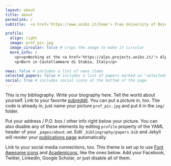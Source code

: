 ```yaml
---
layout: about
title: about
permalink: /
subtitle:  <a href='https://www.unibz.it/home'> Free University of Bozen</a>.

profile:
  align: right
  image: prof_pic.jpg
  image_circular: false # crops the image to make it circular
  more_info: >
    <p><p>Working at the <a href='https://alps.projects.unibz.it/'> Alpine Laboratory of Phonetic Sciences (ALPS)</a> and collaborates with  <a href='https://www.urbaneco.unina.it/'>UrbanECO</a></p> 
    <p>Born in Castellammare di Stabia, Italy</p>

news: false # includes a list of news items
selected_papers: false # includes a list of papers marked as "selected={true}"
social: true # includes social icons at the bottom of the page
---
```


This is my bibliography.
Write your biography here. Tell the world about yourself. Link to your favorite [subreddit](http://reddit.com). You can put a picture in, too. The code is already in, just name your picture `prof_pic.jpg` and put it in the `img/` folder.

Put your address / P.O. box / other info right below your picture. You can also disable any of these elements by editing `profile` property of the YAML header of your `_pages/about.md`. Edit `_bibliography/papers.bib` and Jekyll will render your [publications page](/al-folio/publications/) automatically.

Link to your social media connections, too. This theme is set up to use [Font Awesome icons](https://fontawesome.com/) and [Academicons](https://jpswalsh.github.io/academicons/), like the ones below. Add your Facebook, Twitter, LinkedIn, Google Scholar, or just disable all of them.
